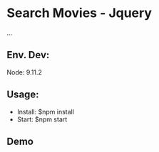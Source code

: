 # Search Movies - Jquery

...

## Env. Dev:
Node: 9.11.2

## Usage:
- Install: $npm install
- Start:   $npm start

## Demo
